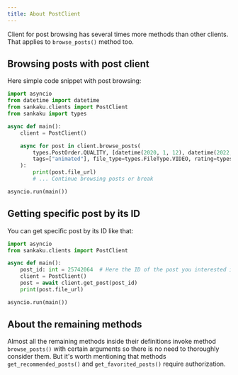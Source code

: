 ```yaml
---
title: About PostClient
---
```


Client for post browsing has several times more methods than other clients.
That applies to `browse_posts()` method too.

## Browsing posts with post client

Here simple code snippet with post browsing:

```python
import asyncio
from datetime import datetime
from sankaku.clients import PostClient
from sankaku import types

async def main():
    client = PostClient()

    async for post in client.browse_posts(
        types.PostOrder.QUALITY, [datetime(2020, 1, 12), datetime(2022, 1, 12)],
        tags=["animated"], file_type=types.FileType.VIDEO, rating=types.Rating.SAFE
    ):
        print(post.file_url)
        # ... Continue browsing posts or break

asyncio.run(main())
```

## Getting specific post by its ID

You can get specific post by its ID like that:

```python
import asyncio
from sankaku.clients import PostClient

async def main():
    post_id: int = 25742064  # Here the ID of the post you interested in
    client = PostClient()
    post = await client.get_post(post_id)
    print(post.file_url)

asyncio.run(main())
```

## About the remaining methods

Almost all the remaining methods inside their definitions invoke method `browse_posts()`
with certain arguments so there is no need to thoroughly consider them.
But it's worth mentioning that methods `get_recommended_posts()` and
`get_favorited_posts()` require authorization.